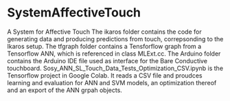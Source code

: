 # SystemAffectiveTouch
A System for Affective Touch
The ikaros folder contains the code for generating data and producing predictions from touch, correpsonding to the Ikaros setup.
The tfgraph folder contains a Tensforflow graph from a Tensorflow ANN, which is referenced in class MLExt.cc.
The Arduino folder contains the Arduino IDE file used as interface for the Bare Conductive touchboard.
Sosy_ANN_SL_Touch_Data_Tests_Optimization_CSV.ipynb is the Tensorflow project in Google Colab. It reads a CSV file and proudces learning and evaluation for ANN and SVM models, 
an optimization thereof and an export of the ANN grpah objects. 
